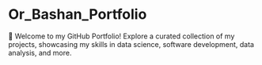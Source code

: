 # Or_Bashan_Portfolio
🚀 Welcome to my GitHub Portfolio! Explore a curated collection of my projects, showcasing my skills in data science, software development, data analysis, and more. 
